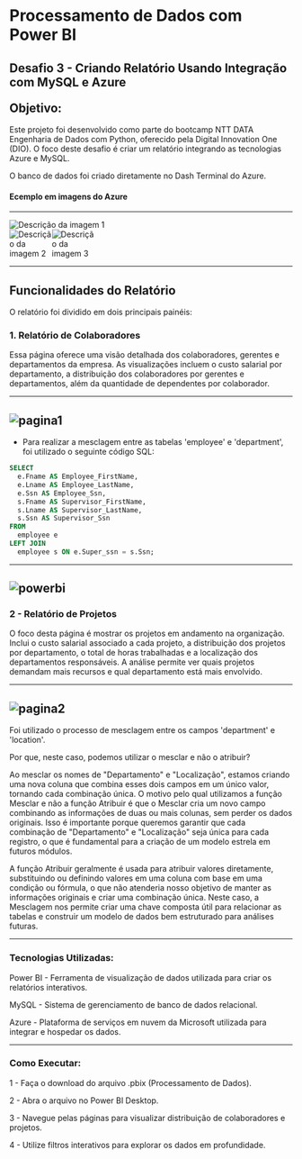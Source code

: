 <h1>Processamento de Dados com Power BI</h1> 

<h2>Desafio 3 - Criando Relatório Usando Integração com MySQL e Azure
<p></p>
Objetivo:</h2>

<p>Este projeto foi desenvolvido como parte do bootcamp NTT DATA Engenharia de Dados com Python, oferecido pela Digital Innovation One (DIO). O foco deste desafio é criar um relatório integrando as tecnologias Azure e MySQL.</p>
<p>O banco de dados foi criado diretamente no Dash Terminal do Azure.</p>

<h4>Ecemplo em imagens do Azure</h4>

-------------------------------------------------------
<div>
  <img src="https://github.com/user-attachments/assets/197f18b9-e34e-4745-9917-7b4553f07659" alt="Descrição da imagem 1">
</div>
<div style="width:30%; display: flex;">
  <div>
    <img src="https://github.com/user-attachments/assets/3ccd3f63-4949-45f9-b102-0ebdf312a85a" alt="Descrição da imagem 2">
  </div>
  <div>
    <img src="https://github.com/user-attachments/assets/04e110f6-0a52-4176-9560-fcc7b003675f" alt="Descrição da imagem 3">
  </div>
</div>

-------------------------------------------------------

## Funcionalidades do Relatório

O relatório foi dividido em dois principais painéis:

### 1. Relatório de Colaboradores

<p>Essa página oferece uma visão detalhada dos colaboradores, gerentes e departamentos da empresa. As visualizações incluem o custo salarial por departamento, a distribuição dos colaboradores por gerentes e departamentos, além da quantidade de dependentes por colaborador.</p>

-------------------------------------------------------
![pagina1](https://github.com/user-attachments/assets/611c74db-f183-45b6-8ea2-ac60f56ec6a7)
-------------------------------------------------------

- Para realizar a mesclagem entre as tabelas 'employee' e 'department', foi utilizado o seguinte código SQL:

```sql
SELECT
  e.Fname AS Employee_FirstName, 
  e.Lname AS Employee_LastName, 
  e.Ssn AS Employee_Ssn, 
  s.Fname AS Supervisor_FirstName, 
  s.Lname AS Supervisor_LastName, 
  s.Ssn AS Supervisor_Ssn 
FROM 
  employee e 
LEFT JOIN 
  employee s ON e.Super_ssn = s.Ssn;
```

-------------------------------------------------------
![powerbi](https://github.com/user-attachments/assets/fe58dce6-85ff-4352-b9ed-f4d8ea4378e3)
-------------------------------------------------------

<h3>2 - Relatório de Projetos</h3>

<p>O foco desta página é mostrar os projetos em andamento na organização. Inclui o custo salarial associado a cada projeto, a distribuição dos projetos por departamento, o total de horas trabalhadas e a localização dos departamentos responsáveis. A análise permite ver quais projetos demandam mais recursos e qual departamento está mais envolvido.</p>

-------------------------------------------------------
![pagina2](https://github.com/user-attachments/assets/5ee783c0-85f2-4296-b663-fac47819645c)
-------------------------------------------------------

<p>Foi utilizado o processo de mesclagem entre os campos 'department' e 'location'.</p>
<p>Por que, neste caso, podemos utilizar o mesclar e não o atribuir?</p>
<p>Ao mesclar os nomes de "Departamento" e "Localização", estamos criando uma nova coluna que combina esses dois campos em um único valor, tornando cada combinação única. O motivo pelo qual utilizamos a função Mesclar e não a função Atribuir é que o Mesclar cria um novo campo combinando as informações de duas ou mais colunas, sem perder os dados originais. Isso é importante porque queremos garantir que cada combinação de "Departamento" e "Localização" seja única para cada registro, o que é fundamental para a criação de um modelo estrela em futuros módulos.</p>
<p>A função Atribuir geralmente é usada para atribuir valores diretamente, substituindo ou definindo valores em uma coluna com base em uma condição ou fórmula, o que não atenderia nosso objetivo de manter as informações originais e criar uma combinação única. Neste caso, a Mesclagem nos permite criar uma chave composta útil para relacionar as tabelas e construir um modelo de dados bem estruturado para análises futuras.</p>

-----------------------------------------------------------
### Tecnologias Utilizadas:

<p>Power BI - Ferramenta de visualização de dados utilizada para criar os relatórios interativos.</p>
<p>MySQL - Sistema de gerenciamento de banco de dados relacional.</p>
<p>Azure - Plataforma de serviços em nuvem da Microsoft utilizada para integrar e hospedar os dados.</p>

-----------------------------------------------------------
### Como Executar:

1 - Faça o download do arquivo .pbix (Processamento de Dados).

2 - Abra o arquivo no Power BI Desktop.

3 - Navegue pelas páginas para visualizar distribuição de colaboradores e projetos.

4 - Utilize filtros interativos para explorar os dados em profundidade.
